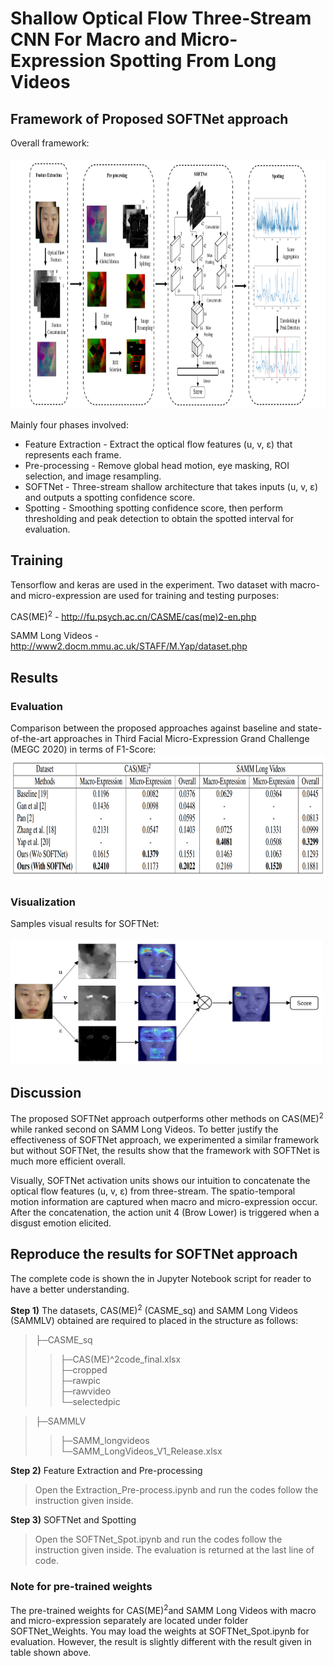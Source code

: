 # Shallow Optical Flow Three-Stream CNN For Macro and Micro-Expression Spotting From Long Videos

## Framework of Proposed SOFTNet approach
Overall framework: </br></br>
<img src='images/framework.PNG' width=900 height=400>

Mainly four phases involved: 
<ul>
<li> Feature Extraction - Extract the optical flow features (u, v, ε) that represents each frame. </li>
<li> Pre-processing - Remove global head motion, eye masking, ROI selection, and image resampling. </li>
<li> SOFTNet - Three-stream shallow architecture that takes inputs (u, v, ε) and outputs a spotting confidence score. </li>
<li> Spotting - Smoothing spotting confidence score, then perform thresholding and peak detection to obtain the spotted interval for evaluation. </li>
</ul>

## Training
Tensorflow and keras are used in the experiment. Two dataset with macro- and micro-expression are used for training and testing purposes:

CAS(ME)<sup>2</sup> - http://fu.psych.ac.cn/CASME/cas(me)2-en.php

SAMM Long Videos - http://www2.docm.mmu.ac.uk/STAFF/M.Yap/dataset.php

## Results
### Evaluation
Comparison between the proposed approaches against baseline and state-of-the-art approaches in Third Facial Micro-Expression Grand Challenge (MEGC 2020) in terms of F1-Score:
<img src='images/result.PNG' width=900 height=200>

### Visualization
Samples visual results for SOFTNet: </br></br>
<img src='images/teaser.PNG' width=500 height=200>

## Discussion
The proposed SOFTNet approach outperforms other methods on CAS(ME)<sup>2</sup> while ranked second on SAMM Long Videos. To better justify the effectiveness of SOFTNet approach, we experimented a similar framework but without SOFTNet, the results show that the framework with SOFTNet is much more efficient overall.

Visually, SOFTNet activation units shows our intuition to concatenate the optical flow features (u, v, ε) from three-stream. The spatio-temporal motion information are captured when macro and micro-expression occur. After the concatenation, the action unit 4 (Brow Lower) is triggered when a disgust emotion elicited. 

## Reproduce the results for SOFTNet approach
The complete code is shown the in Jupyter Notebook script for reader to have a better understanding.

<b>Step 1)</b> The datasets, CAS(ME)<sup>2</sup> (CASME_sq) and SAMM Long Videos (SAMMLV) obtained are required to placed in the structure as follows:

>├─CASME_sq <br>
>>├─CAS(ME)^2code_final.xlsx <br>
>>├─cropped <br>
>>├─rawpic <br>
>>├─rawvideo <br>
>>└─selectedpic <br>

>├─SAMMLV <br>
>>├─SAMM_longvideos <br>
>>└─SAMM_LongVideos_V1_Release.xlsx <br>

<b>Step 2)</b> Feature Extraction and Pre-processing

<blockquote> Open the Extraction_Pre-process.ipynb and run the codes follow the instruction given inside. </blockquote>

<b>Step 3)</b> SOFTNet and Spotting

<blockquote> Open the SOFTNet_Spot.ipynb and run the codes follow the instruction given inside. The evaluation is returned at the last line of code. </blockquote>

### Note for pre-trained weights
The pre-trained weights for CAS(ME)<sup>2</sup >and SAMM Long Videos with macro and micro-expression separately are located under folder SOFTNet_Weights. You may load the weights at SOFTNet_Spot.ipynb for evaluation. However, the result is slightly different with the result given in table shown above.





